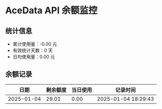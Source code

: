 # AceData API 余额监控

## 统计信息
- 累计使用量：-0.00 元
- 有效统计天数：0 天
- 日均使用量：0.00 元

## 余额记录
|日期|剩余额度|当日使用|记录时间|
|---|---|---|---|
|2025-01-04|29.01|0.00|2025-01-04 18:29:43|

